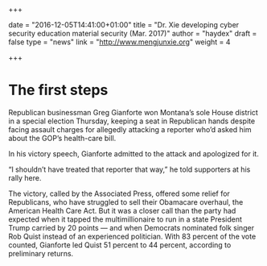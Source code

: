 +++

date = "2016-12-05T14:41:00+01:00"
title = "Dr. Xie developing cyber security education material security (Mar. 2017)"
author = "haydex"
draft = false
type = "news"
link = "http://www.mengjunxie.org"
weight = 4

+++

# The first steps

Republican businessman Greg Gianforte won Montana’s sole House district in a special election Thursday, keeping a seat in Republican hands despite facing assault charges for allegedly attacking a reporter who’d asked him about the GOP’s health-care bill.

In his victory speech, Gianforte admitted to the attack and apologized for it.

“I shouldn’t have treated that reporter that way,” he told supporters at his rally here.

The victory, called by the Associated Press, offered some relief for Republicans, who have struggled to sell their Obamacare overhaul, the American Health Care Act. But it was a closer call than the party had expected when it tapped the multimillionaire to run in a state President Trump carried by 20 points — and when Democrats nominated folk singer Rob Quist instead of an experienced politician. With 83 percent of the vote counted, Gianforte led Quist 51 percent to 44 percent, according to preliminary returns.